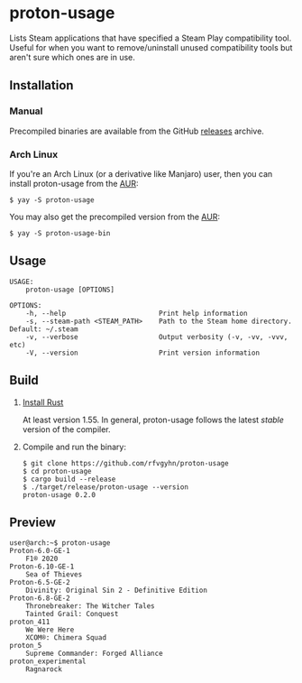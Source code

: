 # proton-usage
Lists Steam applications that have specified a Steam Play compatibility tool.
Useful for when you want to remove/uninstall unused compatibility tools
but aren't sure which ones are in use.

## Installation

### Manual
Precompiled binaries are available from the GitHub [releases] archive.

### Arch Linux
If you're an Arch Linux (or a derivative like Manjaro) user, then you can install proton-usage from the [AUR]:
```
$ yay -S proton-usage
```

You may also get the precompiled version from the [AUR][aur-bin]:
```
$ yay -S proton-usage-bin
```

## Usage
```
USAGE:
    proton-usage [OPTIONS]

OPTIONS:
    -h, --help                       Print help information
    -s, --steam-path <STEAM_PATH>    Path to the Steam home directory. Default: ~/.steam
    -v, --verbose                    Output verbosity (-v, -vv, -vvv, etc)
    -V, --version                    Print version information
```

## Build
1. [Install Rust]
    
    At least version 1.55. In general, proton-usage follows the latest _stable_ version of the compiler.
2. Compile and run the binary:
    ```
    $ git clone https://github.com/rfvgyhn/proton-usage
    $ cd proton-usage
    $ cargo build --release
    $ ./target/release/proton-usage --version
    proton-usage 0.2.0
    ```

## Preview
```
user@arch:~$ proton-usage
Proton-6.0-GE-1
    F1® 2020
Proton-6.10-GE-1
    Sea of Thieves
Proton-6.5-GE-2
    Divinity: Original Sin 2 - Definitive Edition
Proton-6.8-GE-2
    Thronebreaker: The Witcher Tales
    Tainted Grail: Conquest
proton_411
    We Were Here
    XCOM®: Chimera Squad
proton_5
    Supreme Commander: Forged Alliance
proton_experimental
    Ragnarock
```

[releases]:https://github.com/rfvgyhn/proton-usage/releases
[AUR]: https://aur.archlinux.org/packages/proton-usage/
[aur-bin]: https://aur.archlinux.org/packages/proton-usage-bin/
[install rust]: https://www.rust-lang.org/tools/install